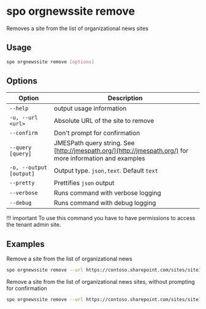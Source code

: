 # spo orgnewssite remove

Removes a site from the list of organizational news sites

## Usage

```sh
spo orgnewssite remove [options]
```

## Options

Option|Description
------|-----------
`--help`|output usage information
`-u, --url <url>`|Absolute URL of the site to remove
`--confirm`|Don't prompt for confirmation
`--query [query]`|JMESPath query string. See [http://jmespath.org/](http://jmespath.org/) for more information and examples
`-o, --output [output]`|Output type. `json,text`. Default `text`
`--pretty`|Prettifies `json` output
`--verbose`|Runs command with verbose logging
`--debug`|Runs command with debug logging

!!! important
    To use this command you have to have permissions to access the tenant admin site.

## Examples

Remove a site from the list of organizational news

```sh
spo orgnewssite remove --url https://contoso.sharepoint.com/sites/site1
```

Remove a site from the list of organizational news sites, without prompting for confirmation

```sh
spo orgnewssite remove --url https://contoso.sharepoint.com/sites/site1 --confirm
```